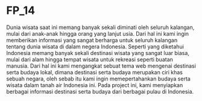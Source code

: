 # FP_14
Dunia wisata saat ini memang banyak sekali diminati oleh seluruh kalangan, mulai dari anak-anak hingga orang yang lanjut usia. Dari hal ini kami ingin memberikan informasi yang sangat berharga untuk seluruh kalangan tentang dunia wisata di dalam negera Indonesia. Seperti yang diketahui Indonesia memang  banyak sekali destinasi wisata yang sangat luar biasa, mulai dari alam hingga tempat wisata untuk rekreasi seperti buatan manusia. Dari hal ini kami mengangkat sebuat tema web mengenai destinasi serta budaya lokal, dimana destinasi serta budaya merupakan ciri khas sebuah negara, oleh sebab itu kami ingin memepertahankan budaya serta wisata dalam tanah air Indonesia ini. Pada project ini, kami menyiapkan berbagai informasi destinasi serta budaya dari berbagai pulau di Indonesia.

